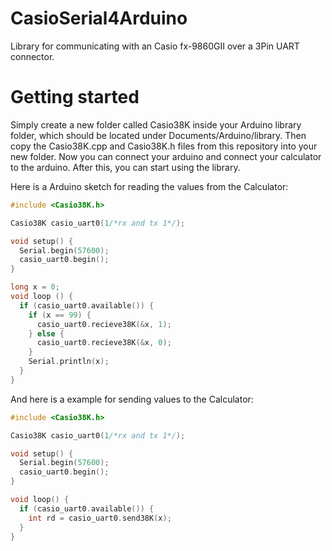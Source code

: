 # CasioSerial4Arduino
Library for communicating with an Casio fx-9860GII over a 3Pin UART connector. 

# Getting started
Simply create a new folder called Casio38K inside your Arduino library folder, which should be located under Documents/Arduino/library. Then copy the Casio38K.cpp and Casio38K.h files from this repository into your new folder.
Now you can connect your arduino and connect your calculator to the arduino. After this, you can start using the library.

Here is a Arduino sketch for reading the values from the Calculator:
```C++
#include <Casio38K.h>

Casio38K casio_uart0(1/*rx and tx 1*/);

void setup() {
  Serial.begin(57600);
  casio_uart0.begin();
}

long x = 0;
void loop () {  
  if (casio_uart0.available()) {
    if (x == 99) {
      casio_uart0.recieve38K(&x, 1);
    } else {
      casio_uart0.recieve38K(&x, 0);
    }
    Serial.println(x);
  }
}
```

And here is a example for sending values to the Calculator:

```C++
#include <Casio38K.h>

Casio38K casio_uart0(1/*rx and tx 1*/);

void setup() {
  Serial.begin(57600);
  casio_uart0.begin();
}

void loop() {
  if (casio_uart0.available()) {
    int rd = casio_uart0.send38K(x);
  }
}
```
